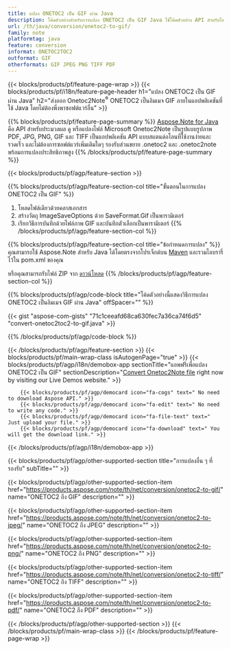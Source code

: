 ```yaml
---
title: แปลง ONETOC2 เป็น GIF ผ่าน Java
description: โค้ดตัวอย่างสำหรับการแปลง ONETOC2 เป็น GIF Java ใช้โค้ดตัวอย่าง API สำหรับไฟล์แบตช์ ONETOC2 เป็นการแปลง GIF ภายในแอปพลิเคชันที่ใช้ Java 
url: /th/java/conversion/onetoc2-to-gif/
family: note
platformtag: java
feature: conversion
informat: ONETOC2TOC2
outformat: GIF
otherformats: GIF JPEG PNG TIFF PDF
---
```

{{< blocks/products/pf/feature-page-wrap >}}
{{< blocks/products/pf/i18n/feature-page-header h1="แปลง ONETOC2 เป็น GIF ผ่าน Java" h2="ส่งออก Onetoc2Note<sup>&reg;</sup> ONETOC2 เป็นอิมเมจ GIF ภายในแอปพลิเคชันที่ใช้ Java โดยไม่ต้องพึ่งพาซอฟต์แวร์อื่น" >}}

{{% blocks/products/pf/feature-page-summary %}}
[Aspose.Note for Java](https://products.aspose.com/note/java/) คือ API สำหรับประมวลผล ดู หรือแปลงไฟล์ Microsoft Onetoc2Note เป็นรูปแบบรูปภาพ PDF, JPG, PNG, GIF และ TIFF เป็นแอปพลิเคชัน API แบบสแตนด์อโลนที่ใช้งานง่ายและรวดเร็ว และไม่ต้องการซอฟต์แวร์เพิ่มเติมใดๆ รองรับส่วนขยาย .onetoc2 และ .onetoc2note พร้อมการแปลงประสิทธิภาพสูง
{{% /blocks/products/pf/feature-page-summary  %}}

{{< blocks/products/pf/agp/feature-section >}}

{{% blocks/products/pf/agp/feature-section-col title="ขั้นตอนในการแปลง ONETOC2 เป็น GIF" %}}
1. โหลดไฟล์เดียวด้วยคลาสเอกสาร
2. สร้างวัตถุ ImageSaveOptions ด้วย SaveFormat.Gif เป็นพารามิเตอร์
3. เรียกวิธีการบันทึกด้วยไฟล์ภาพ GIF และบันทึกตัวเลือกเป็นพารามิเตอร์
{{% /blocks/products/pf/agp/feature-section-col %}}

{{% blocks/products/pf/agp/feature-section-col title="ข้อกำหนดการแปลง" %}}
คุณสามารถใช้ Aspose.Note สำหรับ Java ได้โดยตรงจากโปรเจ็กต์บน [Maven](https://repository.aspose.com/webapp/#/artifacts/browse/tree/General/repo/com/aspose/aspose-note) และรวมไลบรารี่ไว้ใน pom.xml ของคุณ

หรือคุณสามารถรับไฟล์ ZIP จาก [ดาวน์โหลด](https://downloads.aspose.com/note/java)
{{% /blocks/products/pf/agp/feature-section-col %}}

{{% blocks/products/pf/agp/code-block title="โค้ดตัวอย่างนี้แสดงวิธีการแปลง ONETOC2 เป็นอิมเมจ GIF ผ่าน Java" offSpacer="" %}}

{{< gist "aspose-com-gists" "71c1ceeafd68ca630fec7a36ca74f6d5" "convert-onetoc2toc2-to-gif.java" >}}

{{% /blocks/products/pf/agp/code-block %}}

{{< /blocks/products/pf/agp/feature-section >}}
{{< blocks/products/pf/main-wrap-class isAutogenPage="true" >}}
{{< blocks/products/pf/agp/i18n/demobox-app sectionTitle="แอพฟรีเพื่อแปลง ONETOC2 เป็น GIF" sectionDescription="[Convert Onetoc2Note file](https://products.aspose.app/note/conversion/onetoc2note-to-gif) right now by visiting our Live Demos website." >}}

        {{< blocks/products/pf/agp/democard icon="fa-cogs" text=" No need to download Aspose API." >}}
        {{< blocks/products/pf/agp/democard icon="fa-edit" text=" No need to write any code." >}}
        {{< blocks/products/pf/agp/democard icon="fa-file-text" text=" Just upload your file." >}}
        {{< blocks/products/pf/agp/democard icon="fa-download" text=" You will get the download link." >}}
		
{{< /blocks/products/pf/agp/i18n/demobox-app >}}

{{< blocks/products/pf/agp/other-supported-section title="การแปลงอื่น ๆ ที่รองรับ" subTitle="" >}}

{{< blocks/products/pf/agp/other-supported-section-item href="https://products.aspose.com/note/th/net/conversion/onetoc2-to-gif/" name="ONETOC2 ถึง GIF" description="" >}}

{{< blocks/products/pf/agp/other-supported-section-item href="https://products.aspose.com/note/th/net/conversion/onetoc2-to-jpeg/" name="ONETOC2 ถึง JPEG" description="" >}}

{{< blocks/products/pf/agp/other-supported-section-item href="https://products.aspose.com/note/th/net/conversion/onetoc2-to-png/" name="ONETOC2 ถึง PNG" description="" >}}

{{< blocks/products/pf/agp/other-supported-section-item href="https://products.aspose.com/note/th/net/conversion/onetoc2-to-tiff/" name="ONETOC2 ถึง TIFF" description="" >}}

{{< blocks/products/pf/agp/other-supported-section-item href="https://products.aspose.com/note/th/net/conversion/onetoc2-to-pdf/" name="ONETOC2 ถึง PDF" description="" >}}



{{< /blocks/products/pf/agp/other-supported-section >}}
{{< /blocks/products/pf/main-wrap-class >}}
{{< /blocks/products/pf/feature-page-wrap >}}